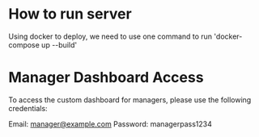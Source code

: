 # How to run server
Using docker to deploy, we need to use one command to run
'docker-compose up --build'

# Manager Dashboard Access
To access the custom dashboard for managers, please use the following credentials:

Email: manager@example.com
Password: managerpass1234